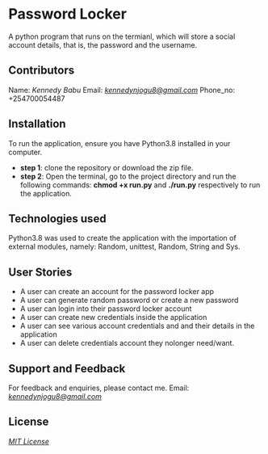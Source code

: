 # Password Locker
A python program that runs on the termianl, which will store a social account details, that is, the password and the username.

## Contributors
Name: *Kennedy Babu*
Email: *kennedynjogu8@gmail.com*
Phone_no: +254700054487


## Installation
To run the application, ensure you have Python3.8 installed in your computer.
* **step 1**: clone the repository or download the zip file.
* **step 2**: Open the terminal, go to the project directory and run the following commands: **chmod +x run.py** and **./run.py** respectively to run the application.

## Technologies used

Python3.8 was used to create the application with the importation of external modules, namely: Random, unittest, Random, String and Sys.

## User Stories
* A user can create an account for the password locker app
* A user can generate random password or create a new password
* A user can login into their password locker account
* A user can create new credentials inside the application
* A user can see various account credentials and and their details in the application
* A user can delete credentials account they nolonger need/want.

## Support and Feedback
For feedback and enquiries, please contact me.
Email: *kennedynjogu8@gmail.com*

## License
[*MIT License*](LICENSE)

